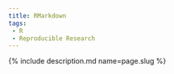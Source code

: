 ```yaml
---
title: RMarkdown
tags:
 - R
 - Reproducible Research
---
```

{% include description.md name=page.slug %}
